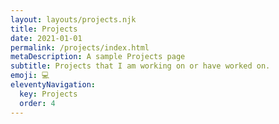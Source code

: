 ```yaml
---
layout: layouts/projects.njk
title: Projects
date: 2021-01-01
permalink: /projects/index.html
metaDescription: A sample Projects page
subtitle: Projects that I am working on or have worked on. 
emoji: 💻
eleventyNavigation:
  key: Projects
  order: 4
---
```

